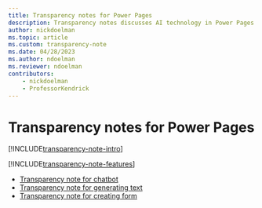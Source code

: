 ```yaml
---
title: Transparency notes for Power Pages
description: Transparency notes discusses AI technology in Power Pages and the key considerations for making use of this technology responsibly.
author: nickdoelman
ms.topic: article
ms.custom: transparency-note
ms.date: 04/28/2023
ms.author: ndoelman
ms.reviewer: ndoelman
contributors:
    - nickdoelman
    - ProfessorKendrick
---
```


# Transparency notes for Power Pages

[!INCLUDE[transparency-note-intro](includes/transparency-note-intro.md)]

[!INCLUDE[transparency-note-features](includes/transparency-note-features.md)]

- [Transparency note for chatbot](transparency-note-chatbot.md)
- [Transparency note for generating text](transparency-note-generate-text.md)
- [Transparency note for creating form](transparency-note-create-form.md)  